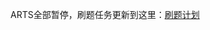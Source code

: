 ARTS全部暂停，刷题任务更新到这里：[刷题计划](https://github.com/yanlingli3799/box/blob/master/leetcode/%E5%AD%A6%E4%B9%A0%E8%AE%A1%E5%88%92001.md)
